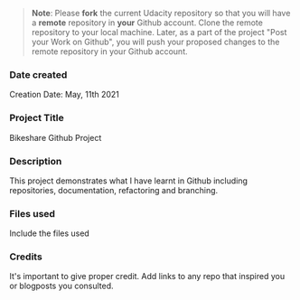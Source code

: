 >**Note**: Please **fork** the current Udacity repository so that you will have a **remote** repository in **your** Github account. Clone the remote repository to your local machine. Later, as a part of the project "Post your Work on Github", you will push your proposed changes to the remote repository in your Github account.

### Date created
Creation Date: May, 11th 2021

### Project Title
Bikeshare Github Project

### Description
This project demonstrates what I have learnt in Github including repositories, documentation, refactoring and branching.

### Files used
Include the files used

### Credits
It's important to give proper credit. Add links to any repo that inspired you or blogposts you consulted.

